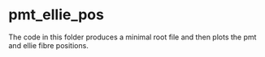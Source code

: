 # pmt_ellie_pos
The code in this folder produces a minimal root file and then plots the pmt and ellie fibre positions.
